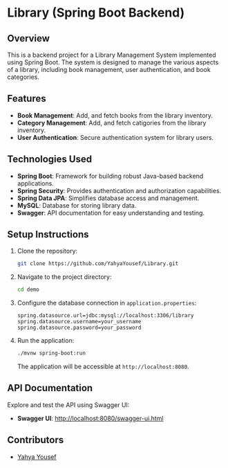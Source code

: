 # Library (Spring Boot Backend)

## Overview

This is a backend project for a Library Management System implemented using Spring Boot. The system is designed to manage the various aspects of a library, including book management, user authentication, and book categories.

## Features

- **Book Management**: Add, and fetch books from the library inventory.
- **Category Management**: Add, and fetch catigories from the library inventory.
- **User Authentication**: Secure authentication system for library users.

## Technologies Used

- **Spring Boot**: Framework for building robust Java-based backend applications.
- **Spring Security**: Provides authentication and authorization capabilities.
- **Spring Data JPA**: Simplifies database access and management.
- **MySQL**: Database for storing library data.
- **Swagger**: API documentation for easy understanding and testing.

## Setup Instructions

1. Clone the repository:

   ```bash
   git clone https://github.com/YahyaYousef/Library.git
   ```

2. Navigate to the project directory:

   ```bash
   cd demo
   ```

3. Configure the database connection in `application.properties`:

   ```properties
   spring.datasource.url=jdbc:mysql://localhost:3306/library
   spring.datasource.username=your_username
   spring.datasource.password=your_password
   ```
   
4. Run the application:

   ```bash
   ./mvnw spring-boot:run
   ```

   The application will be accessible at `http://localhost:8080`.

## API Documentation

Explore and test the API using Swagger UI:

- **Swagger UI**: [http://localhost:8080/swagger-ui.html](http://localhost:8080/swagger-ui.html)

## Contributors

- [Yahya Yousef](https://github.com/YahyaYousef)
